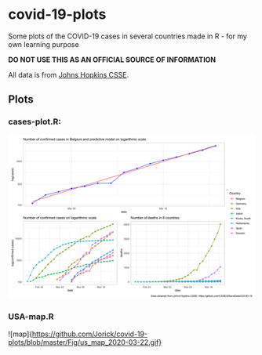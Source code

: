 # covid-19-plots
Some plots of the COVID-19 cases in several countries made in R - for my own learning purpose

**DO NOT USE THIS AS AN OFFICIAL SOURCE OF INFORMATION**

All data is from [Johns Hopkins CSSE](https://github.com/CSSEGISandData/COVID-19).

## Plots
### cases-plot.R:
![plot](https://github.com/Jorick/covid-19-plots/blob/master/Fig/covid_plots2020-03-21.png)

### USA-map.R
![map]{https://github.com/Jorick/covid-19-plots/blob/master/Fig/us_map_2020-03-22.gif}



